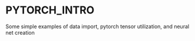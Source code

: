 # PYTORCH_INTRO
Some simple examples of data import, pytorch tensor utilization, and neural net creation
